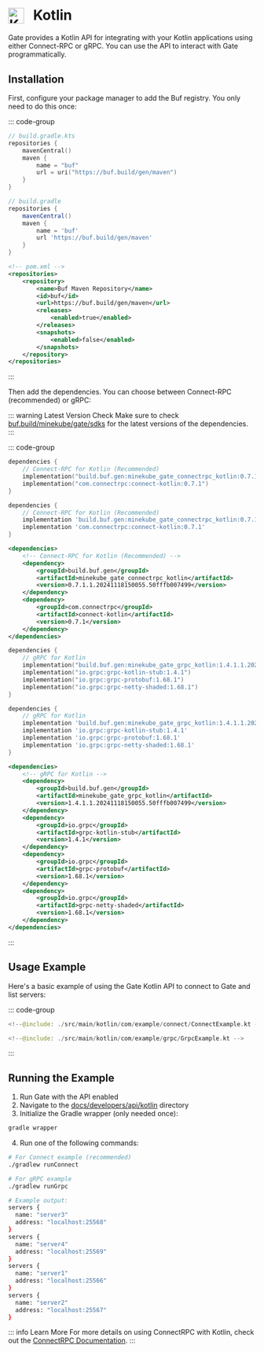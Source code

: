 # <img src="https://cdn.jsdelivr.net/gh/devicons/devicon/icons/kotlin/kotlin-original.svg" class="tech-icon" alt="Kotlin" /> Kotlin

Gate provides a Kotlin API for integrating with your Kotlin applications using either Connect-RPC or gRPC. You can use the API to interact with Gate programmatically.

## Installation

First, configure your package manager to add the Buf registry. You only need to do this once:

::: code-group

```kotlin [Gradle (Kotlin)]
// build.gradle.kts
repositories {
    mavenCentral()
    maven {
        name = "buf"
        url = uri("https://buf.build/gen/maven")
    }
}
```

```groovy [Gradle (Groovy)]
// build.gradle
repositories {
    mavenCentral()
    maven {
        name = 'buf'
        url 'https://buf.build/gen/maven'
    }
}
```

```xml [Maven]
<!-- pom.xml -->
<repositories>
    <repository>
        <name>Buf Maven Repository</name>
        <id>buf</id>
        <url>https://buf.build/gen/maven</url>
        <releases>
            <enabled>true</enabled>
        </releases>
        <snapshots>
            <enabled>false</enabled>
        </snapshots>
    </repository>
</repositories>
```

:::

Then add the dependencies. You can choose between Connect-RPC (recommended) or gRPC:

::: warning Latest Version Check
Make sure to check [buf.build/minekube/gate/sdks](https://buf.build/minekube/gate/sdks) for the latest versions of the dependencies.
:::

::: code-group

```kotlin [Gradle (Kotlin) - Connect]
dependencies {
    // Connect-RPC for Kotlin (Recommended)
    implementation("build.buf.gen:minekube_gate_connectrpc_kotlin:0.7.1.1.20241118150055.50fffb007499")
    implementation("com.connectrpc:connect-kotlin:0.7.1")
}
```

```groovy [Gradle (Groovy) - Connect]
dependencies {
    // Connect-RPC for Kotlin (Recommended)
    implementation 'build.buf.gen:minekube_gate_connectrpc_kotlin:0.7.1.1.20241118150055.50fffb007499'
    implementation 'com.connectrpc:connect-kotlin:0.7.1'
}
```

```xml [Maven - Connect]
<dependencies>
    <!-- Connect-RPC for Kotlin (Recommended) -->
    <dependency>
        <groupId>build.buf.gen</groupId>
        <artifactId>minekube_gate_connectrpc_kotlin</artifactId>
        <version>0.7.1.1.20241118150055.50fffb007499</version>
    </dependency>
    <dependency>
        <groupId>com.connectrpc</groupId>
        <artifactId>connect-kotlin</artifactId>
        <version>0.7.1</version>
    </dependency>
</dependencies>
```

```kotlin [Gradle (Kotlin) - gRPC]
dependencies {
    // gRPC for Kotlin
    implementation("build.buf.gen:minekube_gate_grpc_kotlin:1.4.1.1.20241118150055.50fffb007499")
    implementation("io.grpc:grpc-kotlin-stub:1.4.1")
    implementation("io.grpc:grpc-protobuf:1.68.1")
    implementation("io.grpc:grpc-netty-shaded:1.68.1")
}
```

```groovy [Gradle (Groovy) - gRPC]
dependencies {
    // gRPC for Kotlin
    implementation 'build.buf.gen:minekube_gate_grpc_kotlin:1.4.1.1.20241118150055.50fffb007499'
    implementation 'io.grpc:grpc-kotlin-stub:1.4.1'
    implementation 'io.grpc:grpc-protobuf:1.68.1'
    implementation 'io.grpc:grpc-netty-shaded:1.68.1'
}
```

```xml [Maven - gRPC]
<dependencies>
    <!-- gRPC for Kotlin -->
    <dependency>
        <groupId>build.buf.gen</groupId>
        <artifactId>minekube_gate_grpc_kotlin</artifactId>
        <version>1.4.1.1.20241118150055.50fffb007499</version>
    </dependency>
    <dependency>
        <groupId>io.grpc</groupId>
        <artifactId>grpc-kotlin-stub</artifactId>
        <version>1.4.1</version>
    </dependency>
    <dependency>
        <groupId>io.grpc</groupId>
        <artifactId>grpc-protobuf</artifactId>
        <version>1.68.1</version>
    </dependency>
    <dependency>
        <groupId>io.grpc</groupId>
        <artifactId>grpc-netty-shaded</artifactId>
        <version>1.68.1</version>
    </dependency>
</dependencies>
```

:::

## Usage Example

Here's a basic example of using the Gate Kotlin API to connect to Gate and list servers:

::: code-group

```kotlin [Connect]
<!--@include: ./src/main/kotlin/com/example/connect/ConnectExample.kt -->
```

```kotlin [gRPC]
<!--@include: ./src/main/kotlin/com/example/grpc/GrpcExample.kt -->
```

:::

## Running the Example

1. Run Gate with the API enabled
2. Navigate to the [docs/developers/api/kotlin](https://github.com/minekube/gate/tree/main/.web/docs/developers/api/kotlin) directory
3. Initialize the Gradle wrapper (only needed once):
```bash
gradle wrapper
```

4. Run one of the following commands:
```bash
# For Connect example (recommended)
./gradlew runConnect

# For gRPC example
./gradlew runGrpc

# Example output:
servers {
  name: "server3"
  address: "localhost:25568"
}
servers {
  name: "server4"
  address: "localhost:25569"
}
servers {
  name: "server1"
  address: "localhost:25566"
}
servers {
  name: "server2"
  address: "localhost:25567"
}
```

::: info Learn More
For more details on using ConnectRPC with Kotlin, check out the [ConnectRPC Documentation](https://connectrpc.com/docs/kotlin/using-clients).
:::


<style>
.tech-icon {
  width: 32px;
  height: 32px;
  display: inline-block;
  vertical-align: middle;
  margin-right: 12px;
  position: relative;
  top: -2px;
}
</style>
